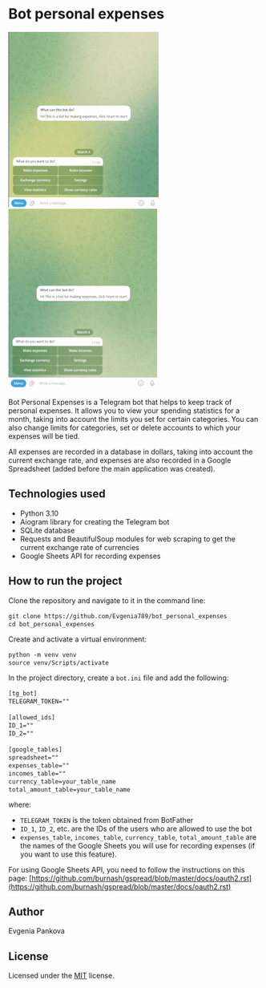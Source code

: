 # Bot personal expenses

![Alt Text](https://github.com/Evgenia789/bot_personal_expenses/blob/main/public/make_expenses.gif)                ![Alt Text](https://github.com/Evgenia789/bot_personal_expenses/blob/main/public/settings_category.gif)

Bot Personal Expenses is a Telegram bot that helps to keep track of personal expenses. It allows you to view your spending statistics for a month, taking into account the limits you set for certain categories. You can also change limits for categories, set or delete accounts to which your expenses will be tied.

All expenses are recorded in a database in dollars, taking into account the current exchange rate, and expenses are also recorded in a Google Spreadsheet (added before the main application was created).

## Technologies used

* Python 3.10
* Aiogram library for creating the Telegram bot
* SQLite database
* Requests and BeautifulSoup modules for web scraping to get the current exchange rate of currencies
* Google Sheets API for recording expenses

## How to run the project

Clone the repository and navigate to it in the command line:

```
git clone https://github.com/Evgenia789/bot_personal_expenses
cd bot_personal_expenses 
```

Create and activate a virtual environment:

```
python -m venv venv
source venv/Scripts/activate
```

In the project directory, create a `bot.ini` file and add the following:

```
[tg_bot]
TELEGRAM_TOKEN=""

[allowed_ids]
ID_1=""
ID_2=""

[google_tables]
spreadsheet=""
expenses_table=""
incomes_table=""
currency_table=your_table_name
total_amount_table=your_table_name

```

where:

* `TELEGRAM_TOKEN` is the token obtained from BotFather
* `ID_1`, `ID_2`, etc. are the IDs of the users who are allowed to use the bot
* `expenses_table`, `incomes_table`, `currency_table`, `total_amount_table` are the names of the Google Sheets you will use for recording expenses (if you want to use this feature).

For using Google Sheets API, you need to follow the instructions on this page: [https://github.com/burnash/gspread/blob/master/docs/oauth2.rst](https://github.com/burnash/gspread/blob/master/docs/oauth2.rst)

## Author

Evgenia Pankova

## License

Licensed under the [MIT](https://github.com/microsoft/vscode/blob/main/LICENSE.txt) license.
